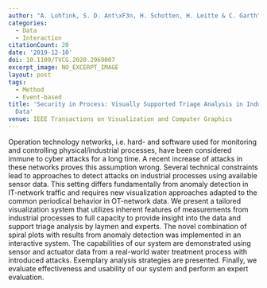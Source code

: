 ```yaml
---
author: "A. Lohfink, S. D. Ant\xF3n, H. Schotten, H. Leitte & C. Garth"
categories: 
  - Data
  - Interaction
citationCount: 20
date: '2019-12-10'
doi: 10.1109/TVCG.2020.2969007
excerpt_image: NO_EXCERPT_IMAGE
layout: post
tags: 
  - Method 
  - Event-based
title: 'Security in Process: Visually Supported Triage Analysis in Industrial Process
  Data'
venue: IEEE Transactions on Visualization and Computer Graphics
---
```

Operation technology networks, i.e. hard- and software used for monitoring and controlling physical/industrial processes, have been considered immune to cyber attacks for a long time. A recent increase of attacks in these networks proves this assumption wrong. Several technical constraints lead to approaches to detect attacks on industrial processes using available sensor data. This setting differs fundamentally from anomaly detection in IT-network traffic and requires new visualization approaches adapted to the common periodical behavior in OT-network data. We present a tailored visualization system that utilizes inherent features of measurements from industrial processes to full capacity to provide insight into the data and support triage analysis by laymen and experts. The novel combination of spiral plots with results from anomaly detection was implemented in an interactive system. The capabilities of our system are demonstrated using sensor and actuator data from a real-world water treatment process with introduced attacks. Exemplary analysis strategies are presented. Finally, we evaluate effectiveness and usability of our system and perform an expert evaluation.
